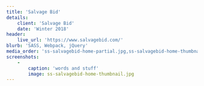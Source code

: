 ```yaml
---
title: 'Salvage Bid'
details:
    client: 'Salvage Bid'
    date: 'Winter 2018'
header:
    live_url: 'https://www.salvagebid.com/'
blurb: 'SASS, Webpack, jQuery'
media_order: 'ss-salvagebid-home-partial.jpg,ss-salvagebid-home-thumbnail.jpg'
screenshots:
    -
        caption: 'words and stuff'
        image: ss-salvagebid-home-thumbnail.jpg
---
```


